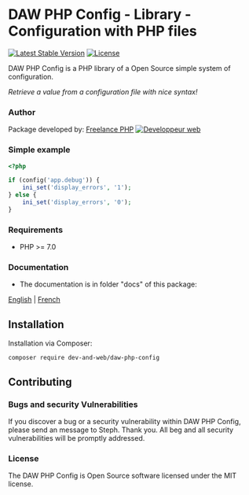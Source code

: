 # DAW PHP Config - Library - Configuration with PHP files

[![Latest Stable Version](https://poser.pugx.org/dev-and-web/daw-php-config/v/stable)](https://packagist.org/packages/dev-and-web/daw-php-config)
[![License](https://poser.pugx.org/dev-and-web/daw-php-config/license)](https://packagist.org/packages/dev-and-web/daw-php-config)

DAW PHP Config is a PHP library of a Open Source simple system of configuration.

*Retrieve a value from a configuration file with nice syntax!*




### Author

Package developed by:
[Freelance PHP](https://www.devandweb.fr/freelance/developpeur-php)
[![Developpeur web](https://www.devandweb.fr/medias/app/website/developpeur-web.png)](https://www.devandweb.fr)




### Simple example

```php
<?php

if (config('app.debug')) {
    ini_set('display_errors', '1');
} else {
    ini_set('display_errors', '0');
}
```




### Requirements

* PHP >= 7.0




### Documentation

* The documentation is in folder "docs" of this package:

[English](https://github.com/dev-and-web/daw-php-config/blob/master/docs/en/doc.md)
|
[French](https://github.com/dev-and-web/daw-php-config/blob/master/docs/fr/doc.md)




## Installation

Installation via Composer:
```
composer require dev-and-web/daw-php-config
```






## Contributing

### Bugs and security Vulnerabilities

If you discover a bug or a security vulnerability within DAW PHP Config, please send an message to Steph. Thank you.
All beg and all security vulnerabilities will be promptly addressed.




### License

The DAW PHP Config is Open Source software licensed under the MIT license.
